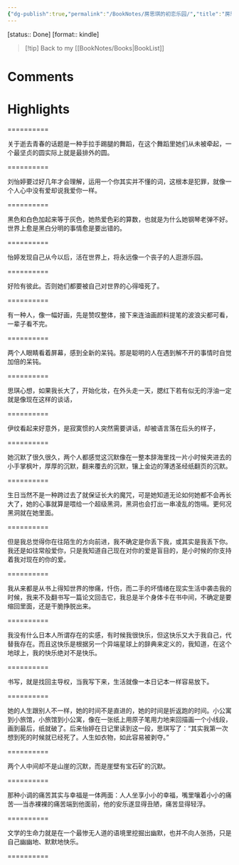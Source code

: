 ```yaml
---
{"dg-publish":true,"permalink":"/BookNotes/房思琪的初恋乐园/","title":"房思琪的初恋乐园","noteIcon":""}
---
```


[status:: Done]
[format:: kindle]

>[!tip] Back to my [[BookNotes/Books\|BookList]]

# Comments

# Highlights

==========

关于逝去青春的话题是一种手拉手踢腿的舞蹈，在这个舞蹈里她们从未被牵起，一个最坚贞的圆实际上就是最排外的圆。

==========

刘怡婷要过好几年才会理解，运用一个你其实并不懂的词，这根本是犯罪，就像一个人心中没有爱却说我爱你一样。

==========

黑色和白色加起来等于灰色，她热爱色彩的算数，也就是为什么她钢琴老弹不好。世界上愈是黑白分明的事情愈是要出错的。

==========

怡婷发现自己从今以后，活在世界上，将永远像一个丧子的人逛游乐园。

==========

好险有彼此。否则她们都要被自己对世界的心得噎死了。

==========

有一种人，像一幅好画，先是赞叹整体，接下来连油画颜料提笔的波浪尖都可看，一辈子看不完。

==========

两个人眼睛看着屏幕，感到全新的呆钝。那是聪明的人在遇到解不开的事情时自觉加倍的呆钝。

==========

思琪心想，如果我长大了，开始化妆，在外头走一天，腮红下若有似无的浮油一定就是像现在这样的谈话，

==========


伊纹看起来好意外，是寂寞惯的人突然需要讲话，却被语言落在后头的样子，

==========

她沉默了很久很久，两个人都感觉这沉默像在一整本辞海里找一片小时候夹进去的小手掌枫叶，厚厚的沉默，翻来覆去的沉默，镶上金边的薄透圣经纸翻页的沉默。

==========

生日当然不是一种跨过去了就保证长大的魔咒，可是她知道无论如何她都不会再长大了，她的心事就算是喂给一个超级黑洞，黑洞也会打出一串凌乱的饱嗝。更何况黑洞就在她里面。

==========

但是我总觉得你在往陌生的方向前进，我不确定是你丢下我，或其实是我丢下你。我还是如往常般爱你，只是我知道自己现在对你的爱是盲目的，是小时候的你支持着我对现在的你的爱。

==========

我从来都是从书上得知世界的惨痛，忏伤，而二手的坏情绪在现实生活中袭击我的时候，我来不及翻书写一篇论文回击它，我总是半个身体卡在书中间，不确定是要缩回里面，还是干脆挣脱出来。

==========

我没有什么日本人所谓存在的实感，有时候我很快乐，但这快乐又大于我自己，代替我存在。而且这快乐是根据另一个异端星球上的辞典来定义的，我知道，在这个地球上，我的快乐绝对不是快乐。

==========

书写，就是找回主导权，当我写下来，生活就像一本日记本一样容易放下。

==========

她的人生跟别人不一样，她的时间不是直进的，她的时间是折返跑的时间。小公寓到小旅馆，小旅馆到小公寓，像在一张纸上用原子笔用力地来回描画一个小线段，画到最后，纸就破了。后来怡婷在日记里读到这一段，思琪写了：“其实我第一次想到死的时候就已经死了。人生如衣物，如此容易被剥夺。”

==========

两个人中间却不是山崖的沉默，而是崖壁有宝石矿的沉默。

==========

那种小调的痛苦其实与幸福是一体两面：人人坐享小小的幸福，嘴里嚷着小小的痛苦──当赤裸裸的痛苦端到他面前，他的安乐遂显得丑陋，痛苦显得轻浮。

==========

文学的生命力就是在一个最惨无人道的语境里挖掘出幽默，也并不向人张扬，只是自己幽幽地、默默地快乐。

==========
